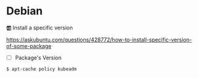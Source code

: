# Debian


:ab: Install a specific version

https://askubuntu.com/questions/428772/how-to-install-specific-version-of-some-package

- [ ] Package's Version 

```
$ apt-cache policy kubeadm
```

